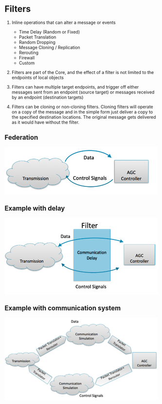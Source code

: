 # Filters

1.  Inline operations that can alter a message or events

     - Time Delay (Random or Fixed)
     - Packet Translation
     - Random Dropping
     - Message Cloning / Replication
     - Rerouting
     - Firewall
     - Custom

2.  Filters are part of the Core, and the effect of a filter is not
    limited to the endpoints of local objects

3.  Filters can have multiple target endpoints, and trigger off either messages sent from an endpoint (source target) or messages received by an endpoint (destination targets)

4.  Filters can be cloning or non-cloning filters. Cloning filters will operate on a copy of the message and in the simple form just deliver a copy to the specified destination locations. The original message gets delivered as it would have without the filter.

## Federation

![Federate communication](../img/federation.png)

## Example with delay

![Federate communication with a delay filter](../img/filter-delay.png)

## Example with communication system

![Federate communication with a communication simulator](../img/filter-comm-system.png)
